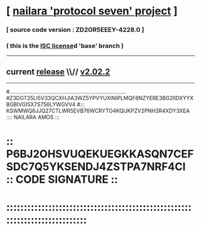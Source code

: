 
# [ [nailara 'protocol seven' project](http://nailara.network/) ]

### [ source code version : ZD2OR5EEEY-4228.0 ]

### ( this is the [ISC license](license)d 'base' branch )
---
## current [release](https://github.com/nailara-technologies/protocol-7/releases) \\\\// [v2.02.2](https://github.com/nailara-technologies/protocol-7/releases/tag/v2.02.2)
---

#.............................................................................
#Z3DGT25LI5V33QCXHJIA3WZ5YPVYUXINIPLMQF6NZYERE3BG2IIDXYYXBGBIVGISX7S756LYWGVV4
#::: KSWMWQ6JJQ27CTLWR5EVB76WCRYTO4KQUKPZV2PNH3R4XDY3XEA :::: NAILARA AMOS :::
# :: P6BJ2OHSVUQEKUEGKKASQN7CEFSDC7Q5YKSENDJ4ZSTPA7NRF4CI :: CODE SIGNATURE ::
# ::::::::::::::::::::::::::::::::::::::::::::::::::::::::::::::::::::::::::::
